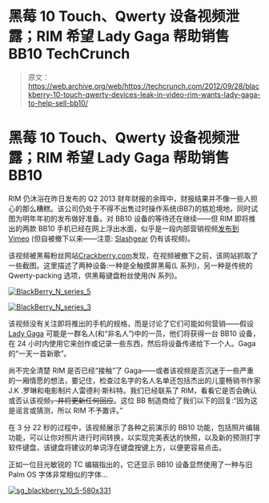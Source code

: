 # 黑莓 10 Touch、Qwerty 设备视频泄露；RIM 希望 Lady Gaga 帮助销售 BB10 TechCrunch

> 原文：<https://web.archive.org/web/https://techcrunch.com/2012/09/28/blackberry-10-touch-qwerty-devices-leak-in-video-rim-wants-lady-gaga-to-help-sell-bb10/>

# 黑莓 10 Touch、Qwerty 设备视频泄露；RIM 希望 Lady Gaga 帮助销售 BB10

RIM 仍沐浴在昨日发布的 Q2 2013 财年财报的余晖中，财报结果并不像一些人担心的那么糟糕。该公司仍处于不得不出售过时操作系统(BB7)的尴尬境地，同时试图为明年年初的发布做好准备。对 BB10 设备的等待还在继续——但 RIM 即将推出的两款 BB10 手机已经在网上浮出水面，似乎是一段内部营销视频[发布到 Vimeo](https://web.archive.org/web/20221209234715/http://vimeo.com/user1927498) (但自被撤下以来——注意: [Slashgear](https://web.archive.org/web/20221209234715/http://www.slashgear.com/blackberry-10-demo-video-gives-first-glimpse-of-qwerty-hero-device-27249563/) 仍有该视频)。

该视频被黑莓粉丝网站[Crackberry.com](https://web.archive.org/web/20221209234715/http://crackberry.com/leaked-images-qwerty-blackberry-10-n-series-appear-online)发现，在视频被撤下之前，该网站抓取了一些截图。这里描述了两种设备:一种是全触摸屏黑莓(L 系列)，另一种是传统的 Qwerty-packing 选项，供黑莓键盘粉丝使用(N 系列)。

[![](img/0bc37b60b9457144974173972f6d8778.png "BlackBerry_N_series_5")](https://web.archive.org/web/20221209234715/https://beta.techcrunch.com/2012/09/28/blackberry-10-touch-qwerty-devices-leak-in-video-rim-wants-lady-gaga-to-help-sell-bb10/blackberry_n_series_5/)

[![](img/511bca3a9a9eedbd2994ee37a8e0bb50.png "BlackBerry_N_series_3")](https://web.archive.org/web/20221209234715/https://beta.techcrunch.com/2012/09/28/blackberry-10-touch-qwerty-devices-leak-in-video-rim-wants-lady-gaga-to-help-sell-bb10/blackberry_n_series_3/)

该视频没有关注即将推出的手机的规格，而是讨论了它们可能如何营销——假设 [Lady Gaga](https://web.archive.org/web/20221209234715/https://twitter.com/ladygaga) 可能是一群名人(和“非名人”)中的一员，他们将获得一台 BB10 设备，在 24 小时内使用它来创作或记录一些东西，然后将设备传递给下一个人。Gaga 的“一天一首新歌”。

尚不完全清楚 RIM 是否已经“接触”了 Gaga——或者该视频是否沉迷于一些严重的一厢情愿的想法，要记住，检查过名字的名人名单还包括杰出的儿童畅销书作家 J.K .罗琳和电影制片人雷德利·斯科特。我们已经联系了 RIM，看看它是否会确认或否认该视频~~，并将更新任何回应~~。这位 BB 制造商给了我们以下的回复:“因为这是谣言或猜测，所以 RIM 不予置评。”

在 3 分 22 秒的过程中，该视频展示了各种之前演示的 BB10 功能，包括照片编辑功能，可以让你对照片进行时间转换，以实现完美表达的快照，以及新的预测打字软件键盘，该键盘将建议的单词浮在键盘按键上方，以便更容易点击。

正如一位目光敏锐的 TC 编辑指出的，它还显示 BB10 设备显然使用了一种与旧 Palm OS 字体非常相似的字体…

[![](img/617c89273a1c4ef28ec603209e44686f.png "sg_blackberry_10_5-580x331")](https://web.archive.org/web/20221209234715/https://beta.techcrunch.com/2012/09/28/blackberry-10-touch-qwerty-devices-leak-in-video-rim-wants-lady-gaga-to-help-sell-bb10/sg_blackberry_10_5-580x331/)